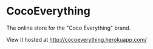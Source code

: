 # CocoEverything
The online store for the "Coco Everything" brand.

View it hosted at http://cocoeverything.herokuapp.com/
